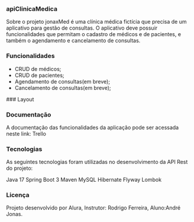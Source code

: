 ### apiClinicaMedica
Sobre o projeto
jonaxMed é uma clínica médica fictícia que precisa de um aplicativo para gestão de consultas. O aplicativo deve possuir funcionalidades que permitam o cadastro de médicos e de pacientes, e também o agendamento e cancelamento de consultas.

### Funcionalidades
<ul>
 <li>CRUD de médicos;</li>
 <li>CRUD de pacientes;</li>
 <li>Agendamento de consultas(em breve);</li>
 <li>Cancelamento de consultas(em breve);</li>
</ul> 
### Layout


### Documentação
A documentação das funcionalidades da aplicação pode ser acessada neste link: Trello

### Tecnologias
As seguintes tecnologias foram utilizadas no desenvolvimento da API Rest do projeto:

Java 17
Spring Boot 3
Maven
MySQL
Hibernate
Flyway
Lombok

### Licença
Projeto desenvolvido por Alura, Instrutor: Rodrigo Ferreira, Aluno:André Jonas.

